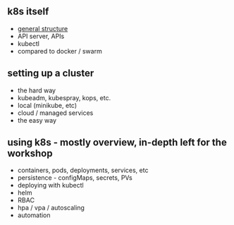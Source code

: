 ## k8s itself
 * [general structure](https://kubernetes.io/images/blog/2018-06-05-11-ways-not-to-get-hacked/kubernetes-control-plane.png)
 * API server, APIs
 * kubectl
 * compared to docker / swarm

## setting up a cluster
 * the hard way
 * kubeadm, kubespray, kops, etc.
 * local (minikube, etc)
 * cloud / managed services
 * the easy way

## using k8s - mostly overview, in-depth left for the workshop
 * containers, pods, deployments, services, etc
 * persistence - configMaps, secrets, PVs
 * deploying with kubectl
 * helm
 * RBAC
 * hpa / vpa / autoscaling
 * automation
